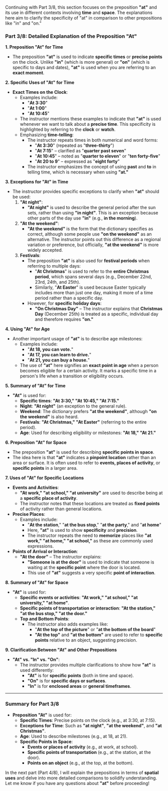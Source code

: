 Continuing with Part 3/8, this section focuses on the preposition **"at"** and its use in different contexts involving **time** and **space**. The explanations here aim to clarify the specificity of "at" in comparison to other prepositions like "in" and "on."

### **Part 3/8: Detailed Explanation of the Preposition "At"**

**1. Preposition "At" for Time**

- The preposition **"at"** is used to indicate **specific times** or **precise points** on the clock. Unlike **"in"** (which is more general) or **"on"** (which is specific to days and dates), **"at"** is used when you are referring to an **exact moment**.

**2. Specific Uses of "At" for Time**

- **Exact Times on the Clock**:
    - Examples include:
        - "**At 3:30**"
        - "**At 1:00**"
        - "**At 10:45**"
    - The instructor mentions these examples to indicate that **"at"** is used whenever we want to talk about a **precise time**. This specificity is highlighted by referring to the **clock** or **watch**.
    - Emphasizing **time-telling**:
        - The instructor repeats times in both numerical and word forms:
            - "**At 3:30**" (repeated as "**three-thirty**")
            - "**At 7:15**" – clarified as "**quarter past seven**"
            - "**At 10:45**" – noted as "**quarter to eleven**" or "**ten forty-five**"
            - "**At 20 to 9**" – expressed as "**eight forty**"
        - The instructor emphasizes the concept of using **past** and **to** in telling time, which is necessary when using **"at."**

**3. Exceptions for "At" in Time**

- The instructor provides specific exceptions to clarify when **"at"** should be used:
    1. **"At night"**:
        - **"At night"** is used to describe the general period after the sun sets, rather than using **"in night"**. This is an exception because other parts of the day use **"in"** (e.g., **in the morning**).
    2. **"At the weekend"**:
        - **"At the weekend"** is the form that the dictionary specifies as correct, although some people use **"on the weekend"** as an alternative. The instructor points out this difference as a regional variation or preference, but officially, **"at the weekend"** is more widely accepted.
    3. **Festivals**:
        - The preposition **"at"** is also used for **festival periods** when referring to multiple days:
            - "**At Christmas**" is used to refer to the **entire Christmas period**, which spans several days (e.g., December 22nd, 23rd, 24th, and 25th).
            - Similarly, "**At Easter**" is used because Easter typically includes more than just one day, making it more of a time period rather than a specific day.
        - However, for **specific holiday days**:
            - **"On Christmas Day"** – The instructor explains that **Christmas Day** (December 25th) is treated as a specific, individual day and therefore requires **"on."**

**4. Using "At" for Age**

- Another important usage of **"at"** is to describe age milestones:
    - Examples include:
        - "**At 18, you can vote.**"
        - "**At 17, you can learn to drive.**"
        - "**At 21, you can buy a house.**"
    - The use of **"at"** here signifies an **exact point in age** when a person becomes eligible for a certain activity. It marks a specific time in a person's life when a transition or eligibility occurs.

**5. Summary of "At" for Time**

- **"At"** is used for:
    - **Specific times**: **"At 3:30," "At 10:45," "At 7:15."**
    - **Night**: **"At night"** (an exception to the general rule).
    - **Weekend**: The dictionary prefers **"at the weekend"**, although **"on the weekend"** is also heard.
    - **Festivals**: **"At Christmas," "At Easter"** (referring to the entire period).
    - **Age**: Used for describing eligibility or milestones: **"At 18," "At 21."**

**6. Preposition "At" for Space**

- The preposition **"at"** is used for describing **specific points in space**.
- The idea here is that **"at"** indicates a **pinpoint location** rather than an area or surface. It is often used to refer to **events, places of activity**, or **specific points** in a larger area.

**7. Uses of "At" for Specific Locations**

- **Events and Activities**:
    - **"At work," "at school," "at university"** are used to describe being at a **specific place of activity**.
    - The instructor notes that these locations are treated as **fixed points** of activity rather than general locations.
- **Precise Places**:
    - Examples include:
        - "**At the station**," "**at the bus stop**," "**at the party**," and "**at home**"
        - Here, **"at"** is used to show **specificity** and **precision**.
        - The instructor repeats the need to **memorize** places like **"at work," "at home," "at school,"** as these are commonly used expressions.
- **Points of Arrival or Interaction**:
    - **"At the door"** – The instructor explains:
        - **"Someone is at the door"** is used to indicate that someone is waiting at the **specific point** where the door is located.
        - This use of **"at"** suggests a very specific **point of interaction**.

**8. Summary of "At" for Space**

- **"At"** is used for:
    - **Specific events or activities**: **"At work," "at school," "at university," "at home"**.
    - **Specific points of transportation or interaction**: **"At the station," "at the bus stop," "at the door."**
    - **Top and Bottom Points**:
        - The instructor also adds examples like:
            - "**At the top of the picture**" or "**at the bottom of the board**"
            - **"At the top"** and **"at the bottom"** are used to refer to **specific points** relative to an object, suggesting precision.

**9. Clarification Between "At" and Other Prepositions**

- **"At" vs. "In" vs. "On"**:
    - The instructor provides multiple clarifications to show how **"at"** is used differently:
        - **"At"** is for **specific points** (both in time and space).
        - **"On"** is for **specific days or surfaces**.
        - **"In"** is for **enclosed areas** or **general timeframes**.

---

### Summary for Part 3/8

- **Preposition "At"** is used for:
    - **Specific Times**: Precise points on the clock (e.g., at 3:30, at 7:15).
    - **Exceptions for Time**: Such as **"at night"**, **"at the weekend"**, and **"at Christmas"**.
    - **Age**: Used to describe milestones (e.g., at 18, at 21).
    - **Specific Points in Space**:
        - **Events or places of activity** (e.g., at work, at school).
        - **Specific points of transportation** (e.g., at the station, at the door).
        - **Points on an object** (e.g., at the top, at the bottom).

In the next part (Part 4/8), I will explain the prepositions in terms of **spatial uses** and delve into more detailed comparisons to solidify understanding. Let me know if you have any questions about **"at"** before proceeding!